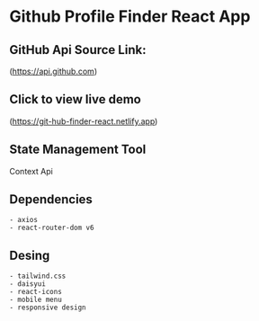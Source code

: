 # Github Profile Finder React App

## GitHub Api Source Link:
(https://api.github.com)

## Click to view live demo 
(https://git-hub-finder-react.netlify.app)

## State Management Tool
Context Api

## Dependencies
    - axios
    - react-router-dom v6
## Desing
    - tailwind.css
    - daisyui
    - react-icons
    - mobile menu
    - responsive design



